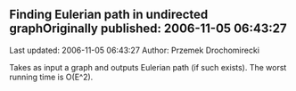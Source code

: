 ## Finding Eulerian path in undirected graphOriginally published: 2006-11-05 06:43:27 
Last updated: 2006-11-05 06:43:27 
Author: Przemek Drochomirecki 
 
Takes as input a graph and outputs Eulerian path (if such exists). The worst running time is O(E^2).